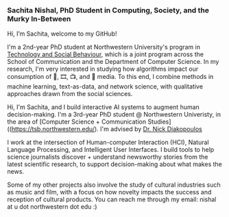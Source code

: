 ### Sachita Nishal, PhD Student in Computing, Society, and the Murky In-Between

Hi, I’m Sachita, welcome to my GitHub!

I'm a 2nd-year PhD student at Northwestern University's program in [Technology and Social Behaviour](https://tsb.northwestern.edu/), which is a joint program across the School of Communication and the Department of Computer Science. In my research, I'm very interested in studying how algorithms impact our consumption of 🎼, 🎞, 📺, and 📰 media. To this end, I combine methods in machine learning, text-as-data, and network science, with qualitative approaches drawn from the social sciences. 

Hi, I'm Sachita, and I build interactive AI systems to augment human decision-making. I'm a 3rd-year PhD student @ Northwestern Univeristy, in the area of [Computer Science + Communication Studies]((https://tsb.northwestern.edu/). I'm advised by [Dr. Nick Diakopoulos](http://www.nickdiakopoulos.com)

I work at the intersection of Human-computer Interaction (HCI), Natural Language Processing, and Intelligent User Interfaces. I build tools to help science journalists discover + understand newsworthy stories from the latest scientific research, to support decision-making about what makes the news.

Some of my other projects also involve the study of cultural industries such as music and film, with a focus on how novelty impacts the success and reception of cultural products. You can reach me through my email: nishal at u dot northwestern dot edu :)

<!--
**nishalsach/nishalsach** is a ✨ _special_ ✨ repository because its `README.md` (this file) appears on your GitHub profile.

Here are some ideas to get you started:

- 🔭 I’m currently working on ...
- 🌱 I’m currently learning ...
- 👯 I’m looking to collaborate on ...
- 🤔 I’m looking for help with ...
- 💬 Ask me about ...
- 📫 How to reach me: ...
- 😄 Pronouns: ...
- ⚡ Fun fact: ...
-->
